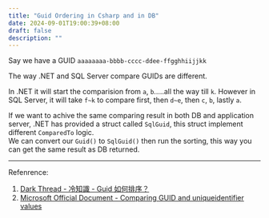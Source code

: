 ```yaml
---
title: "Guid Ordering in Csharp and in DB"
date: 2024-09-01T19:00:39+08:00
draft: false
description: ""
---
```


Say we have a GUID `aaaaaaaa-bbbb-cccc-ddee-ffgghhiijjkk`

The way .NET and SQL Server compare GUIDs are different.  

In .NET it will start the comparision from `a`, `b`.....all the way till `k`.
However in SQL Server, it will take `f~k` to compare first, then `d~e`, then `c`, `b`, lastly `a`.

If we want to achive the same comparing result in both DB and application server, .NET has provided a struct called `SqlGuid`, this struct implement different `ComparedTo` logic.  
We can convert our `Guid()` to `SqlGuid()` then run the sorting, this way you can get the same result as DB returned.


---

Refenrence:
1. [Dark Thread - 冷知識 - Guid 如何排序？](https://blog.darkthread.net/blog/guid-sorting/)
2. [Microsoft Official Document - Comparing GUID and uniqueidentifier values](https://learn.microsoft.com/zh-tw/sql/connect/ado-net/sql/compare-guid-uniqueidentifier-values?view=sql-server-ver16)